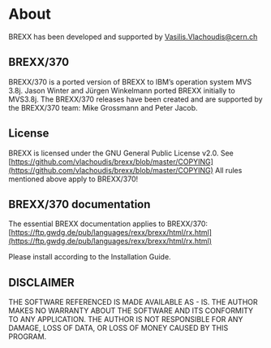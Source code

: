 # About

BREXX has been developed and supported by [Vasilis.Vlachoudis@cern.ch](mailto:Vasilis.Vlachoudis@cern.ch)

## BREXX/370

BREXX/370 is a ported version of BREXX to IBM’s operation system MVS
3.8j. Jason Winter and Jürgen Winkelmann ported BREXX initially to
MVS3.8j. The BREXX/370 releases have been created and are supported by
the BREXX/370 team: Mike Grossmann and Peter Jacob.

## License

BREXX is licensed under the GNU General Public License v2.0. See
[https://github.com/vlachoudis/brexx/blob/master/COPYING](https://github.com/vlachoudis/brexx/blob/master/COPYING) All rules
mentioned above apply to BREXX/370!

## BREXX/370 documentation

The essential BREXX documentation applies to BREXX/370:
[https://ftp.gwdg.de/pub/languages/rexx/brexx/html/rx.html](https://ftp.gwdg.de/pub/languages/rexx/brexx/html/rx.html)

Please install according to the Installation Guide.

## DISCLAIMER

THE SOFTWARE REFERENCED IS MADE AVAILABLE AS - IS. THE AUTHOR MAKES NO WARRANTY
ABOUT THE SOFTWARE AND ITS CONFORMITY TO ANY APPLICATION. THE AUTHOR IS NOT
RESPONSIBLE FOR ANY DAMAGE, LOSS OF DATA, OR LOSS OF MONEY CAUSED BY THIS PROGRAM.
